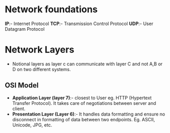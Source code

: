 
# Network foundations

**IP**:- Internet Protocol
**TCP**:- Transmission Control Protocol
**UDP**:- User Datagram Protocol

# Network Layers

* Notional layers as layer c can communicate with layer C and not A,B or D on two different systems.

## OSI Model

* **Application Layer (layer 7)**:- closest to User eg. HTTP (Hypertext Transfer Protocol). It takes care of negotiations between server and client.
* **Presentation Layer (Layer 6)**:- It handles data formatting and ensure no disconnect in formatting of data between two endpoints. Eg. ASCII, Unicode, JPG, etc.
